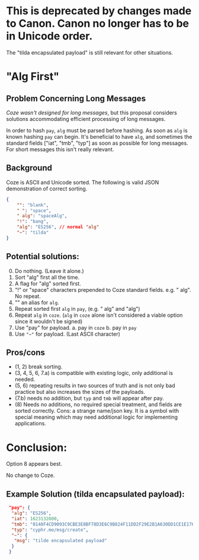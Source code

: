 # This is deprecated by changes made to Canon.  Canon no longer has to be in Unicode order.  
The "tilda encapsulated payload" is still relevant for other situations. 

# "Alg First" 
## Problem Concerning Long Messages

*Coze wasn't designed for long messages*, but this proposal considers solutions
accommodating efficient processing of long messages.

In order to hash `pay`, `alg` must be parsed before hashing.  As soon as `alg`
is known hashing `pay` can begin.  It's beneficial to have `alg`, and sometimes
the standard fields ["iat", "tmb", "typ"] as soon as possible for long messages.
For short messages this isn't really relevant.  


## Background
Coze is ASCII and Unicode sorted.  The following is valid JSON demonstration of
correct sorting.

```json
{
	"": "blank",
	" ": "space",
	" alg": "spaceAlg",
	"!": "bang",
	"alg": "ES256", // normal "alg"
	"~": "tilda"
}
 ```

## Potential solutions: 

0. Do nothing. (Leave it alone.)
1. Sort "alg" first all the time.
2. A flag for "alg" sorted first.
3. "!" or "space" characters prepended to Coze standard fields. e.g. " alg".  No
   repeat.
4. "" an alias for `alg`. 
5. Repeat sorted first `alg` in `pay`, (e.g. " alg" and "alg") 
6. Repeat `alg` in `coze`. (`alg` in `coze` alone isn't considered a viable option
   since it wouldn't be signed)
7. Use "pay" for payload. 
	a. pay in `coze` 
	b. pay in `pay`
8. Use `"~"` for payload.  (Last ASCII character)


## Pros/cons
 - (1, 2) break sorting.
 - (3, 4, 5, 6, 7.a) is compatible with existing logic, only additional is
   needed. 
 - (5, 6) repeating results in two sources of truth and is not only bad practice
   but also increases the sizes of the payloads. 
 - (7.b) needs no addition, but `typ` and `tmb` will appear after pay.  
 - (8) Needs no additions, no required special treatment, and fields are sorted
   correctly.  Cons: a strange name/json key.  It is a symbol with special
   meaning which may need additional logic for implementing applications.


# Conclusion:
 Option 8 appears best.  

 No change to Coze.  


## Example Solution (tilda encapsulated payload):

```json
 "pay": {
  "alg": "ES256",
  "iat": 1623132000,
  "tmb": "0148F4CD9093C9CBE3E8BF78D3E6C9B824F11DD2F29E2B1A630DD1CE1E176CDD",
  "typ": "cyphr.me/msg/create",
  "~": {
   "msg": "tilde encapsulated payload"
  }
 }
 ```








